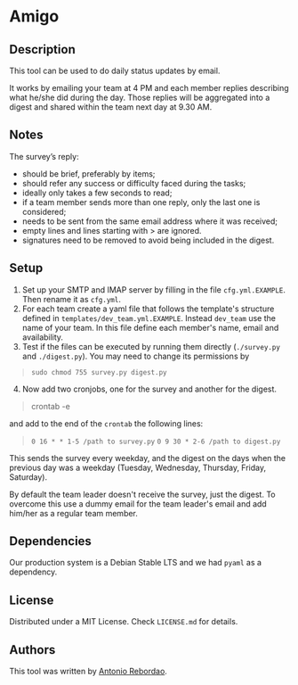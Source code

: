 # Amigo

## Description

This tool can be used to do daily status updates by email.

It works by emailing your team at 4 PM and each member replies
describing what he/she did during the day. Those replies will
be aggregated into a digest and shared within the team next day at 9.30 AM.

## Notes

The survey’s reply:

- should be brief, preferably by items;
- should refer any success or difficulty faced during the tasks;
- ideally only takes a few seconds to read;
- if a team member sends more than one reply, only the last one is considered;
- needs to be sent from the same email address where it was received;
- empty lines and lines starting with > are ignored.
- signatures need to be removed to avoid being included in the digest.

## Setup

1. Set up your SMTP and IMAP server by filling in the file `cfg.yml.EXAMPLE`.
Then rename it as `cfg.yml`.
2. For each team create a yaml file that follows the template's structure
defined in `templates/dev_team.yml.EXAMPLE`. Instead `dev_team` use the name
of your team. In this file define each member's name, email and availability.
3. Test if the files can be executed by running them directly (`./survey.py`
and `./digest.py`). You may need to change its permissions by

  > `sudo chmod 755 survey.py digest.py`

4. Now add two cronjobs, one for the survey and another for the digest.

  > crontab -e

  and add to the end of the `crontab` the following lines:

  > `0 16 * * 1-5 /path to survey.py`
  > `0 9 30 * 2-6 /path to digest.py`

  This sends the survey every weekday, and the digest on the days when the
  previous day was a weekday (Tuesday, Wednesday, Thursday, Friday, Saturday).

By default the team leader doesn't receive the survey, just the digest. To
overcome this use a dummy email for the team leader's email and add him/her
as a regular team member.

## Dependencies

Our production system is a Debian Stable LTS and we had `pyaml` as a dependency.

## License

Distributed under a MIT License. Check `LICENSE.md` for details.

## Authors

This tool was written by [Antonio Rebordao](
https://www.linkedin.com/in/rebordao).
